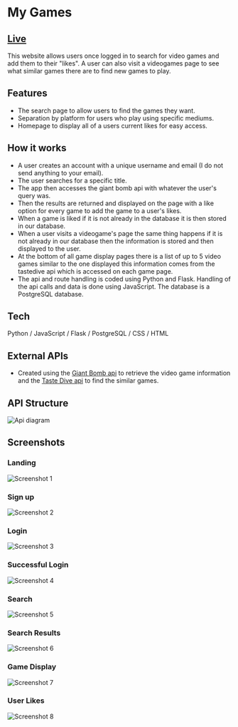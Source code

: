 # My Games

## [Live](https://my-fav-games.herokuapp.com/)

This website allows users once logged in to search for video games and add them to their "likes". A user can also visit a videogames page to see what similar games there are to find new games to play.

## Features

-   The search page to allow users to find the games they want.
-   Separation by platform for users who play using specific mediums.
-   Homepage to display all of a users current likes for easy access.

## How it works

-   A user creates an account with a unique username and email (I do not send anything to your email).
-   The user searches for a specific title.
-   The app then accesses the giant bomb api with whatever the user's query was.
-   Then the results are returned and displayed on the page with a like option for every game to add the game to a user's likes.
-   When a game is liked if it is not already in the database it is then stored in our database.
-   When a user visits a videogame's page the same thing happens if it is not already in our database then the information is stored and then displayed to the user.
-   At the bottom of all game display pages there is a list of up to 5 video games similar to the one displayed this information comes from the tastedive api which is accessed on each game page.
-   The api and route handling is coded using Python and Flask. Handling of the api calls and data is done using JavaScript. The database is a PostgreSQL database.

## Tech

Python / JavaScript / Flask / PostgreSQL / CSS / HTML

## External APIs

-   Created using the [Giant Bomb api](https://www.giantbomb.com/api/) to retrieve the video game information and the [Taste Dive api](https://tastedive.com/read/api) to find the similar games.

## API Structure

![Api diagram](/Photos/API_Structure.png)

## Screenshots

### Landing

![Screenshot 1](/Photos/Landing.png)

### Sign up

![Screenshot 2](/Photos/signup.png)

### Login

![Screenshot 3](/Photos/login.png)

### Successful Login

![Screenshot 4](/Photos/After-login.png)

### Search

![Screenshot 5](/Photos/search.png)

### Search Results

![Screenshot 6](/Photos/results.png)

### Game Display

![Screenshot 7](/Photos/game-page.png)

### User Likes

![Screenshot 8](/Photos/user-likes.png)
